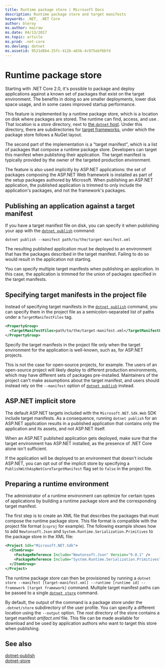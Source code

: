 ```yaml
---
title: Runtime package store | Microsoft Docs
description: Runtime package store and target manifests
keywords: .NET, .NET Core
author: bleroy
ms.author: mairaw
ms.date: 04/13/2017
ms.topic: article
ms.prod: .net-core
ms.devlang: dotnet
ms.assetid: 9521d8b4-25fc-412b-a65b-4c975ebf6bfd
---
```

# Runtime package store

Starting with .NET Core 2.0, it's possible to package and deploy applications against a known set of packages that exist on the target environment. The benefits in doing so are smaller deployments, lower disk space usage, and in some cases improved startup performance.

This feature is implemented by a runtime package store, which is a location on disk where packages are stored. The runtime can find, access, and use . That location is a *store* directory, next to [the `dotnet` host](../../tools/dotnet.md). Under this directory, there are subdirectories for [target frameworks](../../../standard/frameworks.md), under which the package store follows a NuGet layout.

The second part of the implementation is a "target manifest", which is a list of packages that compose a runtime package store. Developers can target this manifest when publishing their application. The target manifest is typically provided by the owner of the targeted production environment.

The feature is also used implicitly by ASP.NET applications: the set of packages composing the ASP.NET Web framework is installed as part of the setup packages authored by Microsoft. When publishing an ASP.NET application, the published application is trimmed to only include the application's packages, and not the framework's packages.

## Publishing an application against a target manifest

If you have a target manifest file on disk, you can specify it when publishing your app with the [`dotnet publish`](../tools/dotnet-publish.md) command:

```
dotnet publish --manifest path/to/the/target-manifest.xml
```

The resulting published application must be deployed to an environment that has the packages described in the target manifest. Failing to do so would result in the application not starting.

You can specify multiple target manifests when publishing an application. In this case, the application is trimmed for the union of packages specified in the target manifests.

## Specifying target manifests in the project file

Instead of specifying target manifests in the [`dotnet publish`](../tools/dotnet-publish.md) command, you can specify them in the project file as a semicolon-separated list of paths under a `TargetManifestFiles` tag.

```xml
<PropertyGroup>
  <TargetManifestFiles>path/to/the/target-manifest.xml</TargetManifestFiles>
</PropertyGroup>
```

Specify the target manifests in the project file only when the target environment for the application is well-known, such as, for ASP.NET projects.

This is not the case for open-source projects, for example. The users of an open-source project will likely deploy to different production environments, which may have different sets of packages pre-installed. Maintainers of the project can't make assumptions about the target manifest, and users should instead rely on the `--manifest` option of [`dotnet publish`](../tools/dotnet-publish.md) instead.

## ASP.NET implicit store

The default ASP.NET targets included with the `Microsoft.NET.Sdk.Web` SDK include target manifests. As a consequence, running `dotnet publish` for an ASP.NET application results in a published application that contains only the application and its assets, and not ASP.NET itself.

When an ASP.NET published application gets deployed, make sure that the target environment has ASP.NET installed, as the presence of .NET Core alone isn't sufficient.

If the application will be deployed to an environment that doesn't include ASP.NET, you can opt out of the implicit store by specifying a `PublishWithAspNetCoreTargetManifest` flag set to `false` in the project file.

## Preparing a runtime environment

The administrator of a runtime environment can optimize for certain types of applications by building a runtime package store and the corresponding target manifest.

The first step is to create an XML file that describes the packages that must compose the runtime package store. This file  format is compatible with the project file format (`csproj` for example). The following example shows how to add `Newtonsoft.Json` and `System.Runtime.Serialization.Primitives` to the package store in the XML file:

```xml
<Project Sdk="Microsoft.NET.Sdk">
  <ItemGroup>
    <PackageReference Include="Newtonsoft.Json" Version="9.0.1" />
    <PackageReference Include="System.Runtime.Serialization.Primitives" Version="4.1.1" />
  </ItemGroup>
</Project>
```

The runtime package store can then be provisioned by running a `dotnet store --manifest [target-manifest.xml] --runtime [runtime id] --framework [target framework]` command. Multiple target manifest paths can be passed to a single [`dotnet store`](../tools/dotnet-store.md) command.

By default, the output of the command is a package store under the `.dotnet/store` subdirectory of the user profile. You can specify a different location using the `--output` option. The root directory of the store contains a target manifest *artifact.xml* file. This file can be made available for download and be used by application authors who want to target this store when publishing.

## See also
 [dotnet-publish](../tools/dotnet-publish.md)   
 [dotnet-store](../tools/dotnet-store.md)   